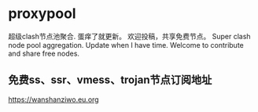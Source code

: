 # proxypool

超级clash节点池聚合.
蛋痒了就更新。
欢迎投稿，共享免费节点。
Super clash node pool aggregation.
Update when I have time.
Welcome to contribute and share free nodes.

## 免费ss、ssr、vmess、trojan节点订阅地址
https://wanshanziwo.eu.org
